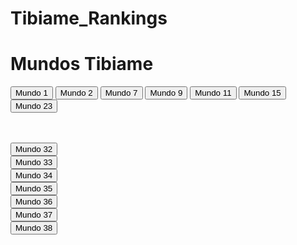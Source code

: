 # Tibiame_Rankings

<html> <style>
        a {
            display: block; /* Faz com que cada link seja exibido em uma nova linha */
            margin: 5px 0; /* Adiciona um pouco de espaço entre os links */
            text-decoration: none; /* Remove o sublinhado do link */
            color: blue; /* Cor do texto do link */
            font-size: 18px; /* Tamanho da fonte */
        }
        a:hover {
            color: darkblue; /* Cor do texto do link quando o mouse está sobre ele */
        }
    </style>
<head>
    <title>Mundos Tibiame</title>
   
</head>
<body>
    <h1>Mundos Tibiame</h1>
    <button onclick="window.location.href='https://rixester.github.io/Tibiame_Rankings/world_1_data.html';">Mundo 1</button>  
    <button onclick="window.location.href='https://rixester.github.io/Tibiame_Rankings/world_2_data.html';">Mundo 2</button>  
    <button onclick="window.location.href='https://rixester.github.io/Tibiame_Rankings/world_7_data.html';">Mundo 7</button>  
    <button onclick="window.location.href='https://rixester.github.io/Tibiame_Rankings/world_9_data.html';">Mundo 9</button>  
    <button onclick="window.location.href='https://rixester.github.io/Tibiame_Rankings/world_11_data.html';">Mundo 11</button>  
    <button onclick="window.location.href='https://rixester.github.io/Tibiame_Rankings/world_15_data.html';">Mundo 15</button>  
    <button onclick="window.location.href='https://rixester.github.io/Tibiame_Rankings/world_23_data.html';">Mundo 23</button>  <br><br><br>
    
   <button onclick="window.location.href='https://rixester.github.io/Tibiame_Rankings/world_32_data.html';">Mundo 32</button>  
    <button onclick="window.location.href='https://rixester.github.io/Tibiame_Rankings/world_33_data.html';">Mundo 33</button>  
    <button onclick="window.location.href='https://rixester.github.io/Tibiame_Rankings/world_34_data.html';">Mundo 34</button>  
    <button onclick="window.location.href='https://rixester.github.io/Tibiame_Rankings/world_35_data.html';">Mundo 35</button>  
    <button onclick="window.location.href='https://rixester.github.io/Tibiame_Rankings/world_36_data.html';">Mundo 36</button>  
    <button onclick="window.location.href='https://rixester.github.io/Tibiame_Rankings/world_37_data.html';">Mundo 37</button>  
    <button onclick="window.location.href='https://rixester.github.io/Tibiame_Rankings/world_38_data.html';">Mundo 38</button>  
</body>


</html>

